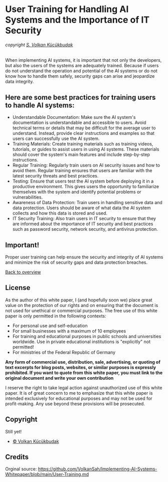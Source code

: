 # User Training for Handling AI Systems and the Importance of IT Security
###### copyright [S. Volkan Kücükbudak](https://github.com/volkansah)
When implementing AI systems, it is important that not only the developers, but also the users of the systems are adequately trained. Because if users do not understand the operation and potential of the AI systems or do not know how to handle them safely, security gaps can arise and jeopardize data integrity.

## Here are some best practices for training users to handle AI systems:
- Understandable Documentation: Make sure the AI system's documentation is understandable and accessible to users. Avoid technical terms or details that may be difficult for the average user to understand. Instead, provide clear instructions and examples so that users can successfully use the AI system.
- Training Materials: Create training materials such as training videos, tutorials, or guides to assist users in using AI systems. These materials should cover the system's main features and include step-by-step instructions.
- Regular Training: Regularly train users on AI security issues and how to avoid them. Regular training ensures that users are familiar with the latest security threats and best practices.
- Testing: Ensure that users test the AI system before deploying it in a productive environment. This gives users the opportunity to familiarize themselves with the system and identify potential problems or vulnerabilities.
- Awareness of Data Protection: Train users in handling sensitive data and data protection. Users should be aware of what data the AI system collects and how this data is stored and used.
- IT Security Training: Also train users in IT security to ensure that they are informed about the importance of IT security and best practices such as password security, network security, and antivirus protection.

## Important!
Proper user training can help ensure the security and integrity of AI systems and minimize the risk of security gaps and data protection breaches.

[Back to overview](README.md#Topics)

## License
As the author of this white paper, I (and hopefully soon we) place great value on the protection of our rights and on ensuring that the document is not used for unethical or commercial purposes. The free use of this white paper is only permitted in the following contexts:

- For personal use and self-education
- For small businesses with a maximum of 10 employees
- For training and educational purposes in public schools and universities worldwide. Use in private educational institutions is "explicitly" not permitted!
- For ministries of the Federal Republic of Germany


**Any form of commercial use, distribution, sale, advertising, or quoting of text excerpts for blog posts, websites, or similar purposes is expressly prohibited. If you want to quote from this white paper, you must link to the original document and write your own contribution**

I reserve the right to take legal action against unauthorized use of this white paper. It is of great concern to me to emphasize that this white paper is intended exclusively for educational purposes and may not be used for profit-making. Any use beyond these provisions will be prosecuted.

## Copyright
Still yet!
- [© Volkan Kücükbudak](https://github.com/volkansah)
## Credits
Orginal source: https://github.com/VolkanSah/Implementing-AI-Systems-Whitepaper/blob/main/User-Training.md
